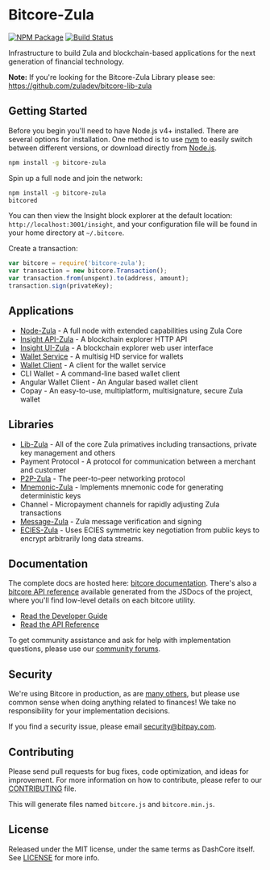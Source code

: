 # Bitcore-Zula

[![NPM Package](https://img.shields.io/npm/v/bitcore-zula.svg?style=flat-square)](https://www.npmjs.org/package/bitcore-zula)
[![Build Status](https://img.shields.io/travis/zuladev/bitcore-zula.svg?branch=master&style=flat-square)](https://travis-ci.org/zuladev/bitcore-zula)

Infrastructure to build Zula and blockchain-based applications for the next generation of financial technology.

**Note:** If you're looking for the Bitcore-Zula Library please see: https://github.com/zuladev/bitcore-lib-zula

## Getting Started

Before you begin you'll need to have Node.js v4+ installed. There are several options for installation. One method is to use [nvm](https://github.com/creationix/nvm) to easily switch between different versions, or download directly from [Node.js](https://nodejs.org/).

```bash
npm install -g bitcore-zula
```

Spin up a full node and join the network:

```bash
npm install -g bitcore-zula
bitcored
```

You can then view the Insight block explorer at the default location: `http://localhost:3001/insight`, and your configuration file will be found in your home directory at `~/.bitcore`.

Create a transaction:
```js
var bitcore = require('bitcore-zula');
var transaction = new bitcore.Transaction();
var transaction.from(unspent).to(address, amount);
transaction.sign(privateKey);
```

## Applications

- [Node-Zula](https://github.com/zuladev/bitcore-node-zula) - A full node with extended capabilities using Zula Core
- [Insight API-Zula](https://github.com/zuladev/insight-api-zula) - A blockchain explorer HTTP API
- [Insight UI-Zula](https://github.com/zuladev/insight-ui-zula) - A blockchain explorer web user interface
- [Wallet Service](https://github.com/zuladev/bitcore-wallet-service-zula) - A multisig HD service for wallets
- [Wallet Client](https://github.com/zuladev/bitcore-wallet-client-zula) - A client for the wallet service
- CLI Wallet - A command-line based wallet client
- Angular Wallet Client - An Angular based wallet client
- Copay - An easy-to-use, multiplatform, multisignature, secure Zula wallet

## Libraries

- [Lib-Zula](https://github.com/zuladev/bitcore-lib-zula) - All of the core Zula primatives including transactions, private key management and others
- Payment Protocol - A protocol for communication between a merchant and customer
- [P2P-Zula](https://github.com/zuladev/bitcore-p2p-zula) - The peer-to-peer networking protocol
- [Mnemonic-Zula](https://github.com/zuladev/bitcore-mnemonic-zula) - Implements mnemonic code for generating deterministic keys
- Channel - Micropayment channels for rapidly adjusting Zula transactions
- [Message-Zula](https://github.com/zuladev/bitcore-message-zula) - Zula message verification and signing
- [ECIES-Zula](https://github.com/zuladev/bitcore-ecies-zula) - Uses ECIES symmetric key negotiation from public keys to encrypt arbitrarily long data streams.

## Documentation

The complete docs are hosted here: [bitcore documentation](http://bitcore.io/guide/). There's also a [bitcore API reference](http://bitcore.io/api/) available generated from the JSDocs of the project, where you'll find low-level details on each bitcore utility.

- [Read the Developer Guide](http://bitcore.io/guide/)
- [Read the API Reference](http://bitcore.io/api/)

To get community assistance and ask for help with implementation questions, please use our [community forums](http://bitpaylabs.com/c/bitcore).

## Security

We're using Bitcore in production, as are [many others](http://bitcore.io#projects), but please use common sense when doing anything related to finances! We take no responsibility for your implementation decisions.

If you find a security issue, please email security@bitpay.com.

## Contributing

Please send pull requests for bug fixes, code optimization, and ideas for improvement. For more information on how to contribute, please refer to our [CONTRIBUTING](https://github.com/zuladev/bitcore-zula/blob/master/CONTRIBUTING.md) file.

This will generate files named `bitcore.js` and `bitcore.min.js`.

## License

Released under the MIT license, under the same terms as DashCore itself. See [LICENSE](LICENSE) for more info.
